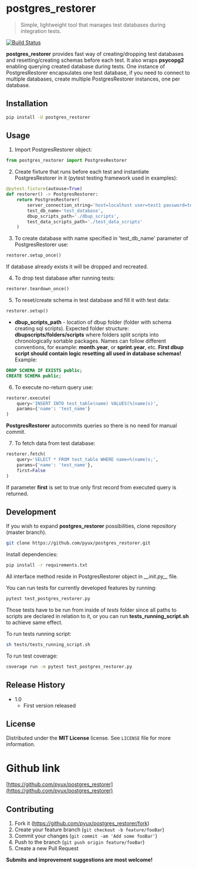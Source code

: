 # postgres_restorer
> Simple, lightweight tool that manages test databases during integration tests.
>
[![Build Status](https://travis-ci.com/pyux/postgres_restorer.svg?branch=master)](https://travis-ci.com/pyux/postgres_restorer)



**postgres_restorer** provides fast way of creating/dropping test
 databases and resetting/creating schemas before each test. It also
 wraps **psycopg2** enabling querying created database during tests.
 One instance of PostgresRestorer encapsulates one test database,
 if you need to connect to multiple databases, create multiple PostgresRestorer instances, one per database.

## Installation

```sh
pip install -U postgres_restorer
```

## Usage

1. Import PostgresRestorer object:
 ```python
 from postgres_restorer import PostgresRestorer
 ```

2. Create fixture that runs before each test and instantiate PostgresRestorer in it (pytest testing framework used in examples):
```python
@pytest.fixture(autouse=True)
def restorer() -> PostgresRestorer:
    return PostgresRestorer(
        server_connection_string='host=localhost user=test1 password=test1 ',
        test_db_name='test_database',
        dbup_scripts_path='./dbup_scripts',
        test_data_scripts_path='./test_data_scripts'
    )
```

3. To create database with name specified in 'test_db_name' parameter of PostgresRestorer use:
```python
restorer.setup_once()
```
If database already exists it will be dropped and recreated.

4. To drop test database after running tests:
```python
restorer.teardown_once()
```

5. To reset/create schema in test database and fill it with test data:
```python
restorer.setup()
```
- **dbup_scripts_path** - location of dbup folder (folder with schema creating sql scripts). Expected folder structure: **dbupscripts/folders/scripts** where folders split scripts into chronologically sortable packages. Names can follow different conventions, for example: **month.year**, or **sprint.year**, etc. **First dbup script should contain logic resetting all used in database schemas!** Example:
```sql
DROP SCHEMA IF EXISTS public;
CREATE SCHEMA public;
```

6. To execute no-return query use:
```python
restorer.execute(
    query='INSERT INTO test_table(name) VALUES(%(name)s)',
    params={'name': 'test_name'}
)
```
**PostgresRestorer** autocommits queries so there is no need for manual commit.

7. To fetch data from test database:
```python
restorer.fetch(
    query='SELECT * FROM test_table WHERE name=%(name)s;',
    params={'name': 'test_name'},
    first=False
)
```
If parameter **first** is set to true only first record from executed query is returned.


## Development
If you wish to expand **postgres_restorer** possibilities, clone repository (master branch).
```sh
git clone https://github.com/pyux/postgres_restorer.git
```

Install dependencies:
```sh
pip install -r requirements.txt
```

All interface method reside in PostgresRestorer object in *\_\_init.py\_\_* file.

You can run tests for currently developed features by running:
```sh
pytest test_postgres_restorer.py 
```
Those tests have to be run from inside of *tests* folder since all paths to scripts are declared in relation to it, or you can run **tests_running_script.sh** to achieve same effect.

To run tests running script:
```sh
sh tests/tests_running_script.sh  
```

To run test coverage:
```sh
coverage run -m pytest test_postgres_restorer.py
```

## Release History

* 1.0
    * First version released


## License
Distributed under the **MIT License** license. See ``LICENSE`` file for more information.

# Github link
[https://github.com/pyux/postgres_restorer](https://github.com/pyux/postgres_restorer)

## Contributing

1. Fork it (<https://github.com/pyux/postgres_restorer/fork>)
2. Create your feature branch (`git checkout -b feature/fooBar`)
3. Commit your changes (`git commit -am 'Add some fooBar'`)
4. Push to the branch (`git push origin feature/fooBar`)
5. Create a new Pull Request

**Submits and improvement suggestions are most welcome!**
